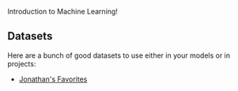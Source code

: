 Introduction to Machine Learning!

## Datasets

Here are a bunch of good datasets to use either in your models or in projects:

* [Jonathan's Favorites](https://github.com/Jay-Oh-eN/datasets)










